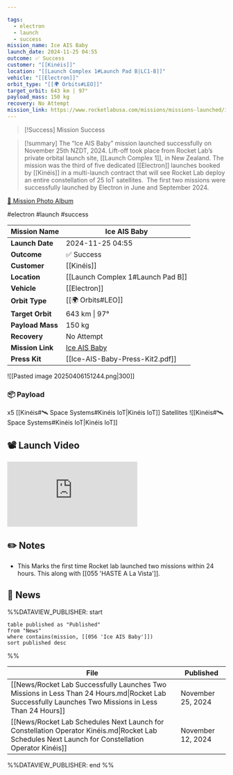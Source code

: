 ```yaml
---

tags:
  - electron
  - launch
  - success
mission_name: Ice AIS Baby
launch_date: 2024-11-25 04:55
outcome: ✅ Success
customer: "[[Kinéis]]"
location: "[[Launch Complex 1#Launch Pad B|LC1-B]]"
vehicle: "[[Electron]]"
orbit_type: "[[🌍 Orbits#LEO]]"
target_orbit: 643 km | 97°
payload_mass: 150 kg
recovery: No Attempt
mission_link: https://www.rocketlabusa.com/missions/missions-launched/ice-ais-baby/
---
```


>[!Success] Mission Success

>[!summary]
The “Ice AIS Baby” mission launched successfully on November 25th NZDT, 2024. Lift-off took place from Rocket Lab’s private orbital launch site, [[Launch Complex 1]], in New Zealand. The mission was the third of five dedicated [[Electron]] launches booked by [[Kinéis]] in a multi-launch contract that will see Rocket Lab deploy an entire constellation of 25 IoT satellites.  The first two missions were successfully launched by Electron in June and September 2024. 
>
[📸 Mission Photo Album](https://www.flickr.com/photos/rocketlab/albums/72177720322166233/)

#electron #launch #success

| **Mission Name** | Ice AIS Baby                                                                          |
| ---------------- | ------------------------------------------------------------------------------------- |
| **Launch Date**  | 2024-11-25 04:55                                                                      |
| **Outcome**      | ✅ Success                                                                             |
| **Customer**     | [[Kinéis]]                                                                            |
| **Location**     | [[Launch Complex 1#Launch Pad B]]                                                     |
| **Vehicle**      | [[Electron]]                                                                          |
| **Orbit Type**   | [[🌍 Orbits#LEO]]                                                                     |
| **Target Orbit** | 643 km &#124; 97°                                                                     |
| **Payload Mass** | 150 kg                                                                                |
| **Recovery**     | No Attempt                                                                            |
| **Mission Link** | [Ice AIS Baby](https://www.rocketlabusa.com/missions/missions-launched/ice-ais-baby/) |
| **Press Kit**    | [[Ice-AIS-Baby-Press-Kit2.pdf]]                                                       |

![[Pasted image 20250406151244.png|300]]

### 📦 Payload

x5 [[Kinéis#🛰️ Space Systems#Kinéis IoT|Kinéis IoT]] Satellites ![[Kinéis#🛰️ Space Systems#Kinéis IoT|Kinéis IoT]]

## 📽️ Launch Video

<div class="responsive-video">
<iframe src="https://www.youtube.com/embed/i081vyh3WO0" title="Rocket Lab&#39;s Electron - Ice AIS Baby Mission" frameborder="0" allow="accelerometer; autoplay; clipboard-write; encrypted-media; gyroscope; picture-in-picture; web-share" referrerpolicy="strict-origin-when-cross-origin" allowfullscreen></iframe>     
</div>

## ✏️ Notes

- This Marks the first time Rocket lab launched two missions within 24 hours. This along with [[055 'HASTE A La Vista']].

## 📰 News
%%DATAVIEW_PUBLISHER: start
```
table published as "Published"
from "News"
where contains(mission, [[056 'Ice AIS Baby']])
sort published desc
```
%%

| File                                                                                                                                                 | Published         |
| ---------------------------------------------------------------------------------------------------------------------------------------------------- | ----------------- |
| [[News/Rocket Lab Successfully Launches Two Missions in Less Than 24 Hours.md\|Rocket Lab Successfully Launches Two Missions in Less Than 24 Hours]] | November 25, 2024 |
| [[News/Rocket Lab Schedules Next Launch for Constellation Operator Kinéis.md\|Rocket Lab Schedules Next Launch for Constellation Operator Kinéis]]   | November 12, 2024 |

%%DATAVIEW_PUBLISHER: end %%